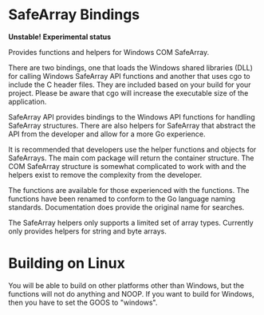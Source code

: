 # SafeArray Bindings

**Unstable! Experimental status**

Provides functions and helpers for Windows COM SafeArray.

There are two bindings, one that loads the Windows shared libraries (DLL) for
calling Windows SafeArray API functions and another that uses cgo to include the
C header files. They are included based on your build for your project. Please
be aware that cgo will increase the executable size of the application.

SafeArray API provides bindings to the Windows API functions for handling
SafeArray structures. There are also helpers for SafeArray that abstract the API
from the developer and allow for a more Go experience.

It is recommended that developers use the helper functions and objects for
SafeArrays. The main com package will return the container structure. The COM
SafeArray structure is somewhat complicated to work with and the helpers exist
to remove the complexity from the developer.

The functions are available for those experienced with the functions. The
functions have been renamed to conform to the Go language naming standards.
Documentation does provide the original name for searches.

The SafeArray helpers only supports a limited set of array types. Currently only
provides helpers for string and byte arrays.

# Building on Linux

You will be able to build on other platforms other than Windows, but the
functions will not do anything and NOOP. If you want to build for Windows, then
you have to set the GOOS to "windows".
